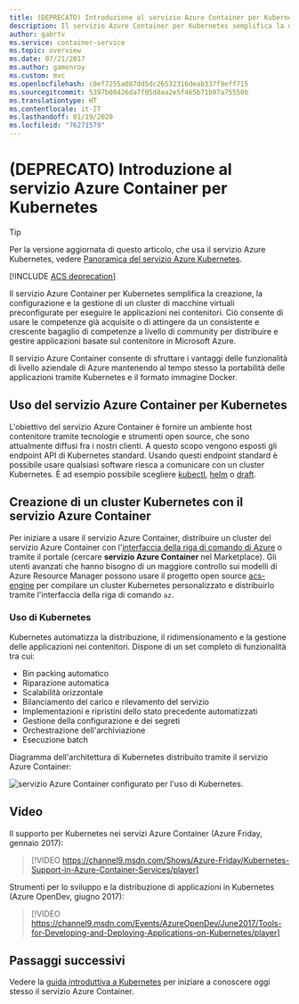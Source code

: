 ```yaml
---
title: (DEPRECATO) Introduzione al servizio Azure Container per Kubernetes
description: Il servizio Azure Container per Kubernetes semplifica la distribuzione e la gestione delle applicazioni basate su contenitori in Azure.
author: gabrtv
ms.service: container-service
ms.topic: overview
ms.date: 07/21/2017
ms.author: gamonroy
ms.custom: mvc
ms.openlocfilehash: c0ef7255a087dd5dc26532316deab337f9eff715
ms.sourcegitcommit: 5397b08426da7f05d8aa2e5f465b71b97a75550b
ms.translationtype: HT
ms.contentlocale: it-IT
ms.lasthandoff: 01/19/2020
ms.locfileid: "76271579"
---
```

# <a name="deprecated-introduction-to-azure-container-service-for-kubernetes"></a>(DEPRECATO) Introduzione al servizio Azure Container per Kubernetes

> [!TIP]
> Per la versione aggiornata di questo articolo, che usa il servizio Azure Kubernetes, vedere [Panoramica del servizio Azure Kubernetes](../../aks/intro-kubernetes.md).

[!INCLUDE [ACS deprecation](../../../includes/container-service-kubernetes-deprecation.md)]

Il servizio Azure Container per Kubernetes semplifica la creazione, la configurazione e la gestione di un cluster di macchine virtuali preconfigurate per eseguire le applicazioni nei contenitori. Ciò consente di usare le competenze già acquisite o di attingere da un consistente e crescente bagaglio di competenze a livello di community per distribuire e gestire applicazioni basate sul contenitore in Microsoft Azure.

Il servizio Azure Container consente di sfruttare i vantaggi delle funzionalità di livello aziendale di Azure mantenendo al tempo stesso la portabilità delle applicazioni tramite Kubernetes e il formato immagine Docker.

## <a name="using-azure-container-service-for-kubernetes"></a>Uso del servizio Azure Container per Kubernetes
L'obiettivo del servizio Azure Container è fornire un ambiente host contenitore tramite tecnologie e strumenti open source, che sono attualmente diffusi fra i nostri clienti. A questo scopo vengono esposti gli endpoint API di Kubernetes standard. Usando questi endpoint standard è possibile usare qualsiasi software riesca a comunicare con un cluster Kubernetes. È ad esempio possibile scegliere [kubectl](https://kubernetes.io/docs/user-guide/kubectl-overview/), [helm](https://helm.sh/) o [draft](https://github.com/Azure/draft).

## <a name="creating-a-kubernetes-cluster-using-azure-container-service"></a>Creazione di un cluster Kubernetes con il servizio Azure Container
Per iniziare a usare il servizio Azure Container, distribuire un cluster del servizio Azure Container con l'[interfaccia della riga di comando di Azure](container-service-kubernetes-walkthrough.md) o tramite il portale (cercare **servizio Azure Container** nel Marketplace). Gli utenti avanzati che hanno bisogno di un maggiore controllo sui modelli di Azure Resource Manager possono usare il progetto open source [acs-engine](https://github.com/Azure/acs-engine) per compilare un cluster Kubernetes personalizzato e distribuirlo tramite l'interfaccia della riga di comando `az`.

### <a name="using-kubernetes"></a>Uso di Kubernetes
Kubernetes automatizza la distribuzione, il ridimensionamento e la gestione delle applicazioni nei contenitori. Dispone di un set completo di funzionalità tra cui:
* Bin packing automatico
* Riparazione automatica
* Scalabilità orizzontale
* Bilanciamento del carico e rilevamento del servizio
* Implementazioni e ripristini dello stato precedente automatizzati
* Gestione della configurazione e dei segreti
* Orchestrazione dell'archiviazione
* Esecuzione batch

Diagramma dell'architettura di Kubernetes distribuito tramite il servizio Azure Container:

![servizio Azure Container configurato per l'uso di Kubernetes.](media/acs-intro/kubernetes.png)

## <a name="videos"></a>Video

Il supporto per Kubernetes nei servizi Azure Container (Azure Friday, gennaio 2017):

> [!VIDEO https://channel9.msdn.com/Shows/Azure-Friday/Kubernetes-Support-in-Azure-Container-Services/player]
>
>

Strumenti per lo sviluppo e la distribuzione di applicazioni in Kubernetes (Azure OpenDev, giugno 2017):

> [!VIDEO https://channel9.msdn.com/Events/AzureOpenDev/June2017/Tools-for-Developing-and-Deploying-Applications-on-Kubernetes/player]
>
>

## <a name="next-steps"></a>Passaggi successivi

Vedere la [guida introduttiva a Kubernetes](container-service-kubernetes-walkthrough.md) per iniziare a conoscere oggi stesso il servizio Azure Container.
